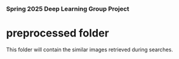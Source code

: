 ### Spring 2025 Deep Learning Group Project
# preprocessed folder
This folder will contain the similar images retrieved during searches.